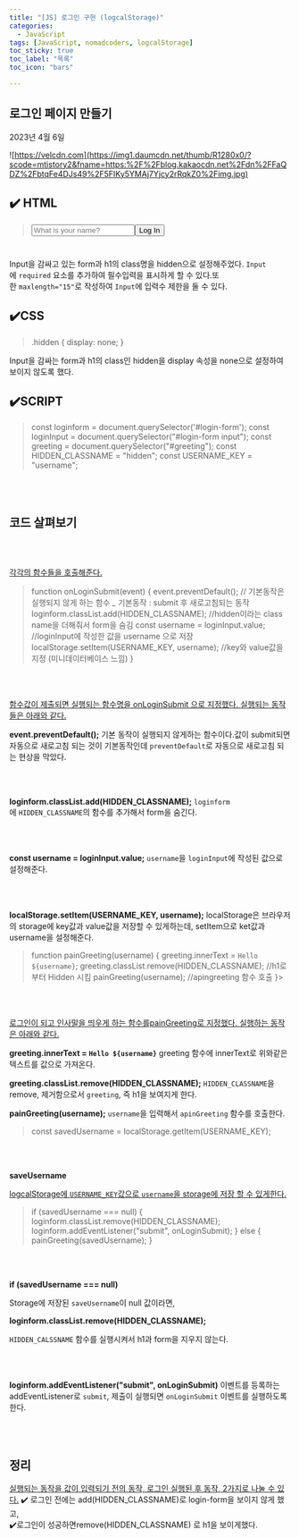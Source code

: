 ```yaml
---
title: "[JS] 로그인 구현 (logcalStorage)"
categories:
  - JavaScript
tags: [JavaScript, nomadcoders, logcalStorage]
toc_sticky: true
toc_label: "목록"
toc_icon: "bars"

---
```





## 로그인 페이지 만들기 
2023년 4월 6일 

![https://velcdn.com](https://img1.daumcdn.net/thumb/R1280x0/?scode=mtistory2&fname=https:%2F%2Fblog.kakaocdn.net%2Fdn%2FFaQDZ%2FbtqFe4DJs49%2F5FIKy5YMAj7Yjcy2rRqkZ0%2Fimg.jpg)




## ✔️ HTML


> <form id="login-form" class="hidden"><input required maxlength="15" type="text" placeholder="What is your name?"><button>Log In</button></form><h1 class="hidden" id="greeting"></h1>
> 



Input을 감싸고 있는 form과 h1의 class명을 hidden으로 설정해주었다.
`Input`에 `required` 요소를 추가하여 필수입력을 표시하게 할 수 있다.또한 `maxlength="15"`로 작성하여 `Input`에 입력수 제한을 둘 수 있다.


## ✔️CSS

> .hidden {
display: none;
}
> 



Input을 감싸는 form과 h1의 class인 hidden을 display 속성을 none으로 설정하여 보이지 않도록 했다.

## ✔️SCRIPT

> const loginform = document.querySelector('#login-form');
const loginInput = document.querySelector("#login-form input");
const greeting = document.querySelector("#greeting");
const HIDDEN_CLASSNAME = "hidden";
const USERNAME_KEY = "username";
>  

<br>
<br>


## 코드 살펴보기

<br>
<br>



<u>각각의 함수들을 호출해준다.</u>

> function onLoginSubmit(event) {
event.preventDefault(); // 기본동작은 실행되지 않게 하는 함수  _ 기본동작 : submit 후 새로고침되는 동작
loginform.classList.add(HIDDEN_CLASSNAME); //hidden이라는 class name을 더해줘서 form을 숨김 
const username = loginInput.value; //loginInput에 작성한 값을 username 으로 저장 
localStorage.setItem(USERNAME_KEY, username); //key와 value값을 지정 (미니데이터베이스 느낌)
 }
> 

<br>
<br>

<u>함수값이 제출되면 실행되는 함수명을 onLoginSubmit 으로 지정했다. 실행되는 동작들은 아래와 같다.</u>

**event.preventDefault();**
기본 동작이 실행되지 않게하는 함수이다.값이 submit되면 자동으로 새로고침 되는 것이 기본동작인데 `preventDefault`로 자동으로 새로고침 되는 현상을 막았다.


<br>
<br>

**loginform.classList.add(HIDDEN_CLASSNAME);**
`loginform`에 `HIDDEN_CLASSNAME`의 함수를 추가해서 form을 숨긴다.

<br>
<br>

**const username = loginInput.value;**
`username`을 `loginInput`에 작성된 값으로 설정해준다.

<br>
<br>

**localStorage.setItem(USERNAME_KEY, username);**
localStorage은 브라우저의 storage에 key값과 value값을 저장할 수 있게하는데, setItem으로 ket값과 username을 설정해준다.

> function painGreeting(username) {
greeting.innerText = `Hello ${username}`;
greeting.classList.remove(HIDDEN_CLASSNAME); //h1로부터 Hidden 시킴
painGreeting(username); //apingreeting 함수 호출
}> 

<br>
<br>

<u>로그인이 되고 인사말을 띄우게 하는 함수를painGreeting로 지정했다. 실행하는 동작은 아래와 같다.</u>

**greeting.innerText = `Hello ${username}`**
greeting 함수에 innerText로 위와같은 텍스트를 값으로 가져온다.

**greeting.classList.remove(HIDDEN_CLASSNAME);**
`HIDDEN_CLASSNAME`을 remove, 제거함으로서 `greeting`, 즉 h1을 보여지게 한다.

**painGreeting(username);**
`username`을 입력해서 `apinGreeting` 함수를 호출한다.

> const savedUsername = localStorage.getItem(USERNAME_KEY);
> 

<br>
<br>

**saveUsername**

<u>logcalStorage에 `USERNAME_KEY`값으로 `username`을 storage에 저장 할 수 있게한다.</u>

> if (savedUsername === null) {
loginform.classList.remove(HIDDEN_CLASSNAME);
loginform.addEventListener("submit", onLoginSubmit);
} else {
painGreeting(savedUsername);
}
> 

<br>
<br>


**if (savedUsername === null)**

Storage에 저장된 `saveUsername`이 null 값이라면,


**loginform.classList.remove(HIDDEN_CLASSNAME);**

`HIDDEN_CALSSNAME` 함수를 실행시켜서 h1과 form을 지우지 않는다.

<br>
<br>

**loginform.addEventListener("submit", onLoginSubmit)**
이벤트를 등록하는 addEventListener로 `submit`, 제출이 실행되면 `onLoginSubmit` 이벤트를 실행하도록 한다.

<br>
<br>

## 정리

<u>실행되는 동작을 값이 입력되기 전의 동작, 로그인 실행된 후 동작, 2가지로 나눌 수 있다.</u>
✔️ 로그인 전에는 add(HIDDEN_CLASSNAME)로 login-form을 보이지 않게 했고,  
✔️로그인이 성공하면remove(HIDDEN_CLASSNAME) 로 h1을 보이게했다.  
